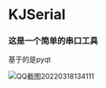 # KJSerial

### 这是一个简单的串口工具
基于的是pyqt

![QQ截图20220318134111](https://user-images.githubusercontent.com/65823167/158944268-ce7990a1-33e9-4c1e-a663-8a4753b6eb56.png)

